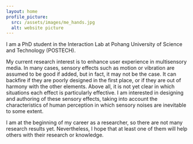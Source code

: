 ```yaml
---
layout: home
profile_picture:
  src: /assets/images/me_hands.jpg
  alt: website picture
---
```


<p>
  I am a PhD student in the Interaction Lab at Pohang University of Science and Technology (POSTECH). 
  
  My current research interest is to enhance user experience in multisensory media. In many cases, sensory effects such as motion or vibration are assumed to be good if added, but in fact, it may not be the case. It can backfire if they are poorly designed in the first place, or if they are out of harmony with the other elements. Above all, it is not yet clear in which situations each effect is particularly effective. I am interested in designing and authoring of these sensory effects, taking into account the characteristics of human perception in which sensory noises are inevitable to some extent.
  
  I am at the beginning of my career as a researcher, so there are not many research results yet. Nevertheless, I hope that at least one of them will help others with their research or knowledge.
</p>


